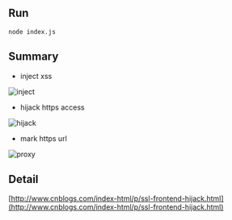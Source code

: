 ## Run

```
node index.js
```

## Summary

* inject xss

![inject](https://raw.githubusercontent.com/fex-team/fex-team.github.io/master/img/ssl-frontend-hijack/inject_xss.png)

* hijack https access

![hijack](https://raw.githubusercontent.com/fex-team/fex-team.github.io/master/img/ssl-frontend-hijack/https_link_hook.png)

* mark https url

![proxy](https://raw.githubusercontent.com/fex-team/fex-team.github.io/master/img/ssl-frontend-hijack/downgrade_url_symbol.png)


## Detail

[http://www.cnblogs.com/index-html/p/ssl-frontend-hijack.html](http://www.cnblogs.com/index-html/p/ssl-frontend-hijack.html)
